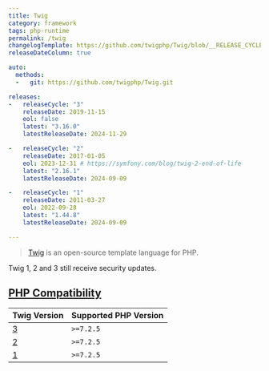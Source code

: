 ```yaml
---
title: Twig
category: framework
tags: php-runtime
permalink: /twig
changelogTemplate: https://github.com/twigphp/Twig/blob/__RELEASE_CYCLE__.x/CHANGELOG
releaseDateColumn: true

auto:
  methods:
  -   git: https://github.com/twigphp/Twig.git

releases:
-   releaseCycle: "3"
    releaseDate: 2019-11-15
    eol: false
    latest: "3.16.0"
    latestReleaseDate: 2024-11-29

-   releaseCycle: "2"
    releaseDate: 2017-01-05
    eol: 2023-12-31 # https://symfony.com/blog/twig-2-end-of-life
    latest: "2.16.1"
    latestReleaseDate: 2024-09-09

-   releaseCycle: "1"
    releaseDate: 2011-03-27
    eol: 2022-09-28
    latest: "1.44.8"
    latestReleaseDate: 2024-09-09

---
```


> [Twig](https://twig.symfony.com/) is an open-source template language for PHP.

Twig 1, 2 and 3 still receive security updates.

## [PHP Compatibility](https://packagist.org/packages/twig/twig)

| Twig Version                                          | Supported PHP Version |
|-------------------------------------------------------|-----------------------|
| [3](https://packagist.org/packages/twig/twig#3.x-dev) | `>=7.2.5`             |
| [2](https://packagist.org/packages/twig/twig#2.x-dev) | `>=7.2.5`             |
| [1](https://packagist.org/packages/twig/twig#1.x-dev) | `>=7.2.5`             |
